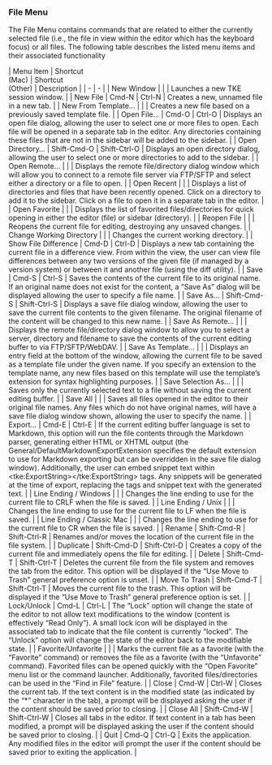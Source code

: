 ### File Menu

The File Menu contains commands that are related to either the currently selected file (i.e., the file in view within the editor which has the keyboard focus) or all files.  The following table describes the listed menu items and their associated functionality

| Menu Item | Shortcut<br>(Mac) | Shortcut<br>(Other) | Description |
| - | - |
| New Window | | | Launches a new TKE session window. |
| New File | Cmd-N | Ctrl-N | Creates a new, unnamed file in a new tab. |
| New From Template… | | | Creates a new file based on a previously saved template file. |
| Open File… | Cmd-O | Ctrl-O | Displays an open file dialog, allowing the user to select one or more files to open.  Each file will be opened in a separate tab in the editor.  Any directories containing these files that are not in the sidebar will be added to the sidebar. |
| Open Directory… | Shift-Cmd-O | Shift-Ctrl-O | Displays an open directory dialog, allowing the user to select one or more directories to add to the sidebar. |
| Open Remote… | | | Displays the remote file/directory dialog window which will allow you to connect to a remote file server via FTP/SFTP and select either a directory or a file to open. |
| Open Recent | | | Displays a list of directories and files that have been recently opened.  Click on a directory to add it to the sidebar.  Click on a file to open it in a separate tab in the editor. |
| Open Favorite | | | Displays the list of favorited files/directories for quick opening in either the editor (file) or sidebar (directory). |
| Reopen File | | | Reopens the current file for editing, destroying any unsaved changes. |
| Change Working Directory | | | Changes the current working directory. |
| Show File Difference | Cmd-D | Ctrl-D | Displays a new tab containing the current file in a difference view.  From within the view, the user can view file differences between any two versions of the given file (if managed by a version system) or between it and another file (using the diff utility). |
| Save | Cmd-S | Ctrl-S | Saves the contents of the current file to its original name.  If an original name does not exist for the content, a “Save As” dialog will be displayed allowing the user to specify a file name. |
| Save As… | Shift-Cmd-S | Shift-Ctrl-S | Displays a save file dialog window, allowing the user to save the current file contents to the given filename.  The original filename of the content will be changed to this new name. |
| Save As Remote… | | | Displays the remote file/directory dialog window to allow you to select a server, directory and filename to save the contents of the current editing buffer to via FTP/SFTP/WebDAV. |
| Save As Template… | | | Displays an entry field at the bottom of the window, allowing the current file to be saved as a template file under the given name. If you specify an extension to the template name, any new files based on this template will use the template’s extension for syntax highlighting purposes. |
| Save Selection As… | | | Saves only the currently selected text to a file without saving the current editing buffer. |
| Save All | | | Saves all files opened in the editor to their original file names.  Any files which do not have original names, will have a save file dialog window shown, allowing the user to specify the name. |
| Export… | Cmd-E | Ctrl-E | If the current editing buffer language is set to Markdown, this option will run the file contents through the Markdown parser, generating either HTML or XHTML output (the General/DefaultMarkdownExportExtension specifies the default extension to use for Markdown exporting but can be overridden in the save file dialog window).  Additionally, the user can embed snippet text within \<tke:ExportString\>\</tke:ExportString\> tags.  Any snippets will be generated at the time of export, replacing the tags and snippet text with the generated text. |
| Line Ending / Windows | | | Changes the line ending to use for the current file to CRLF when the file is saved. |
| Line Ending / Unix | | | Changes the line ending to use for the current file to LF when the file is saved. |
| Line Ending / Classic Mac | | | Changes the line ending to use for the current file to CR when the file is saved. |
| Rename | Shift-Cmd-R | Shift-Ctrl-R | Renames and/or moves the location of the current file in the file system. |
| Duplicate | Shift-Cmd-D | Shift-Ctrl-D | Creates a copy of the current file and immediately opens the file for editing. |
| Delete | Shift-Cmd-T | Shift-Ctrl-T | Deletes the current file from the file system and removes the tab from the editor. This option will be displayed if the “Use Move to Trash” general preference option is unset. |
| Move To Trash | Shift-Cmd-T | Shift-Ctrl-T | Moves the current file to the trash. This option will be displayed if the “Use Move to Trash” general preference option is set. |
| Lock/Unlock | Cmd-L | Ctrl-L | The “Lock” option will change the state of the editor to not allow text modifications to the window (content is effectively “Read Only”).  A small lock icon will be displayed in the associated tab to indicate that the file content is currently “locked”.  The “Unlock” option will change the state of the editor back to the modifiable state. |
| Favorite/Unfavorite | | | Marks the current file as a favorite (with the “Favorite” command) or removes the file as a favorite (with the “Unfavorite” command).  Favorited files can be opened quickly with the “Open Favorite” menu list or the command launcher.  Additionally, favorited files/directories can be used in the “Find in File” feature. |
| Close | Cmd-W | Ctrl-W | Closes the current tab.  If the text content is in the modified state (as indicated by the “\*” character in the tab), a prompt will be displayed asking the user if the content should be saved prior to closing. |
| Close All | Shift-Cmd-W | Shift-Ctrl-W | Closes all tabs in the editor.  If text content in a tab has been modified, a prompt will be displayed asking the user if the content should be saved prior to closing. |
| Quit | Cmd-Q | Ctrl-Q | Exits the application.  Any modified files in the editor will prompt the user if the content should be saved prior to exiting the application. |